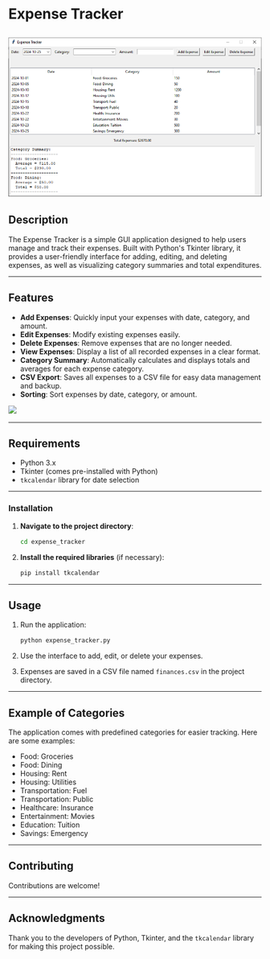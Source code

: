 # Expense Tracker

![](images/screenshot.png)
---
## Description

The Expense Tracker is a simple GUI application designed to help users manage and track their expenses. Built with Python's Tkinter library, it provides a user-friendly interface for adding, editing, and deleting expenses, as well as visualizing category summaries and total expenditures.

---
## Features

- **Add Expenses**: Quickly input your expenses with date, category, and amount.
- **Edit Expenses**: Modify existing expenses easily.
- **Delete Expenses**: Remove expenses that are no longer needed.
- **View Expenses**: Display a list of all recorded expenses in a clear format.
- **Category Summary**: Automatically calculates and displays totals and averages for each expense category.
- **CSV Export**: Saves all expenses to a CSV file for easy data management and backup.
- **Sorting**: Sort expenses by date, category, or amount.

![](images/record.gif)

---
## Requirements

- Python 3.x
- Tkinter (comes pre-installed with Python)
- `tkcalendar` library for date selection
---
### Installation

1. **Navigate to the project directory**:

   ```bash
   cd expense_tracker
   ```

2. **Install the required libraries** (if necessary):

   ```bash
   pip install tkcalendar
   ```
---
## Usage

1. Run the application:

   ```bash
   python expense_tracker.py
   ```

2. Use the interface to add, edit, or delete your expenses.

3. Expenses are saved in a CSV file named `finances.csv` in the project directory.
---
## Example of Categories

The application comes with predefined categories for easier tracking. Here are some examples:

- Food: Groceries
- Food: Dining
- Housing: Rent
- Housing: Utilities
- Transportation: Fuel
- Transportation: Public
- Healthcare: Insurance
- Entertainment: Movies
- Education: Tuition
- Savings: Emergency
---
## Contributing

Contributions are welcome!

---
## Acknowledgments

Thank you to the developers of Python, Tkinter, and the `tkcalendar` library for making this project possible.

